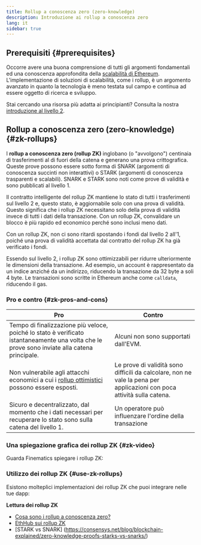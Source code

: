 ```yaml
---
title: Rollup a conoscenza zero (zero-knowledge)
description: Introduzione ai rollup a conoscenza zero
lang: it
sidebar: true
---
```


## Prerequisiti {#prerequisites}

Occorre avere una buona comprensione di tutti gli argomenti fondamentali ed una conoscenza approfondita della [scalabilità di Ethereum](/developers/docs/scaling/). L'implementazione di soluzioni di scalabilità, come i rollup, è un argomento avanzato in quanto la tecnologia è meno testata sul campo e continua ad essere oggetto di ricerca e sviluppo.

Stai cercando una risorsa più adatta ai principianti? Consulta la nostra [introduzione al livello 2](/layer-2/).

## Rollup a conoscenza zero (zero-knowledge) {#zk-rollups}

I **rollup a conoscenza zero (rollup ZK)** inglobano (o "avvolgono") centinaia di trasferimenti al di fuori della catena e generano una prova crittografica. Queste prove possono essere sotto forma di SNARK (argomenti di conoscenza succinti non interattivi) o STARK (argomenti di conoscenza trasparenti e scalabili). SNARK e STARK sono noti come prove di validità e sono pubblicati al livello 1.

Il contratto intelligente del rollup ZK mantiene lo stato di tutti i trasferimenti sul livello 2 e, questo stato, è aggiornabile solo con una prova di validità. Questo significa che i rollup ZK necessitano solo della prova di validità invece di tutti i dati della transazione. Con un rollup ZK, convalidare un blocco è più rapido ed economico perché sono inclusi meno dati.

Con un rollup ZK, non ci sono ritardi spostando i fondi dal livello 2 all'1, poiché una prova di validità accettata dal contratto del rollup ZK ha già verificato i fondi.

Essendo sul livello 2, i rollup ZK sono ottimizzabili per ridurre ulteriormente le dimensioni della transazione. Ad esempio, un account è rappresentato da un indice anziché da un indirizzo, riducendo la transazione da 32 byte a soli 4 byte. Le transazioni sono scritte in Ethereum anche come `calldata`, riducendo il gas.

### Pro e contro {#zk-pros-and-cons}

| Pro                                                                                                                                          | Contro                                                                                                                 |
| -------------------------------------------------------------------------------------------------------------------------------------------- | ---------------------------------------------------------------------------------------------------------------------- |
| Tempo di finalizzazione più veloce, poiché lo stato è verificato istantaneamente una volta che le prove sono inviate alla catena principale. | Alcuni non sono supportati dall'EVM.                                                                                   |
| Non vulnerabile agli attacchi economici a cui i [rollup ottimistici](#optimistic-pros-and-cons) possono essere esposti.                      | Le prove di validità sono difficili da calcolare, non ne vale la pena per applicazioni con poca attività sulla catena. |
| Sicuro e decentralizzato, dal momento che i dati necessari per recuperare lo stato sono sulla catena del livello 1.                          | Un operatore può influenzare l'ordine della transazione                                                                |

### Una spiegazione grafica dei rollup ZK {#zk-video}

Guarda Finematics spiegare i rollup ZK:

<YouTube id="7pWxCklcNsU" start="406" />

### Utilizzo dei rollup ZK {#use-zk-rollups}

Esistono molteplici implementazioni dei rollup ZK che puoi integrare nelle tue dapp:

<RollupProductDevDoc rollupType="zk" />

**Lettura dei rollup ZK**

- [Cosa sono i rollup a conoscenza zero?](https://coinmarketcap.com/alexandria/glossary/zero-knowledge-rollups)
- [EthHub sui rollup ZK](https://docs.ethhub.io/ethereum-roadmap/layer-2-scaling/zk-rollups/)
- \[STARK vs SNARK\] (https://consensys.net/blog/blockchain-explained/zero-knowledge-proofs-starks-vs-snarks/)
